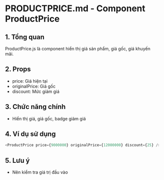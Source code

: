 # PRODUCTPRICE.md - Component ProductPrice

## 1. Tổng quan
ProductPrice.js là component hiển thị giá sản phẩm, giá gốc, giá khuyến mãi.

## 2. Props
- price: Giá hiện tại
- originalPrice: Giá gốc
- discount: Mức giảm giá

## 3. Chức năng chính
- Hiển thị giá, giá gốc, badge giảm giá

## 4. Ví dụ sử dụng
```js
<ProductPrice price={9000000} originalPrice={12000000} discount={25} />
```

## 5. Lưu ý
- Nên kiểm tra giá trị đầu vào